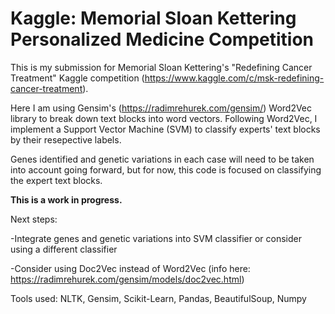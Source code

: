 #      Kaggle: Memorial Sloan Kettering Personalized Medicine Competition        #


This is my submission for Memorial Sloan Kettering's "Redefining Cancer Treatment" Kaggle competition (https://www.kaggle.com/c/msk-redefining-cancer-treatment).

Here I am using Gensim's (https://radimrehurek.com/gensim/) Word2Vec library to break down text blocks into word vectors.  Following Word2Vec, I implement a Support Vector Machine (SVM) to classify experts' text blocks by their resepective labels.

Genes identified and genetic variations in each case will need to be taken into account going forward, but for now, this code is focused on classifying the expert text blocks.  

**This is a work in progress.**

Next steps:

-Integrate genes and genetic variations into SVM classifier or consider using a different classifier

-Consider using Doc2Vec instead of Word2Vec (info here: https://radimrehurek.com/gensim/models/doc2vec.html)


Tools used: NLTK, Gensim, Scikit-Learn, Pandas, BeautifulSoup, Numpy


